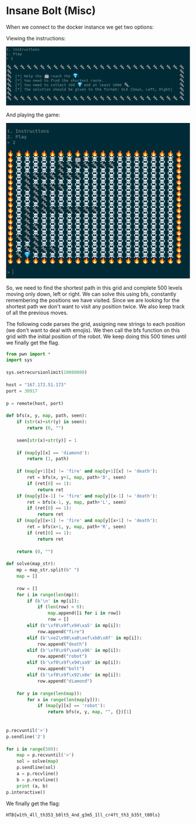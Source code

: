 # Insane Bolt (Misc)

When we connect to the docker instance we get two options: 

Viewing the instructions: 

![](images/instructions.png)

And playing the game: 

![](images/game.png)

So, we need to find the shortest path in this grid and complete 500 levels moving only down, left or right. We can solve this using bfs, constantly remembering the positions we have visited. Since we are looking for the shortest path we don't want to visit any position twice. We also keep track of all the previous moves. 

The following code parses the grid, assigning new strings to each position (we don't want to deal with emojis). We then call the bfs function on this grid with the initial position of the robot. We keep doing this 500 times until we finally get the flag.  

```python
from pwn import *
import sys

sys.setrecursionlimit(10000000)

host = "167.172.51.173"
port = 30917

p = remote(host, port)

def bfs(x, y, map, path, seen):
    if (str(x)+str(y) in seen):
        return (0, "")

    seen[str(x)+str(y)] = 1

    if (map[y][x] == 'diamond'):
        return (1, path)

    if (map[y+1][x] != 'fire' and map[y+1][x] != 'death'):
        ret = bfs(x, y+1, map, path+'D', seen)
        if (ret[0] == 1):
            return ret
    if (map[y][x-1] != 'fire' and map[y][x-1] != 'death'):
        ret = bfs(x-1, y, map, path+'L', seen)
        if (ret[0] == 1):
            return ret
    if (map[y][x+1] != 'fire' and map[y][x+1] != 'death'):
        ret = bfs(x+1, y, map, path+'R', seen)
        if (ret[0] == 1):
            return ret
    
    return (0, "")

def solve(map_str): 
    mp = map_str.split(b" ")
    map = []
    
    row = []
    for i in range(len(mp)): 
        if (b'\n' in mp[i]):
            if (len(row) > 0):
                map.append([i for i in row])
                row = []
        elif (b'\xf0\x9f\x94\xa5' in mp[i]):
            row.append("fire")
        elif (b'\xe2\x98\xa0\xef\xb8\x8f' in mp[i]):
            row.append("death")
        elif (b'\xf0\x9f\xa4\x96' in mp[i]):
            row.append("robot")
        elif (b'\xf0\x9f\x94\xa9' in mp[i]):
            row.append("bolt")
        elif (b'\xf0\x9f\x92\x8e' in mp[i]):
            row.append("diamond")
    
    for y in range(len(map)):
        for x in range(len(map[y])):
            if (map[y][x] == 'robot'):
                return bfs(x, y, map, "", {})[1]


p.recvuntil('>')
p.sendline('2')

for i in range(500):
    map = p.recvuntil('>')
    sol = solve(map)
    p.sendline(sol)
    a = p.recvline()
    b = p.recvline()
    print (a, b)
p.interactive()
```

We finally get the flag: 
```
HTB{w1th_4ll_th353_b0lt5_4nd_g3m5_1ll_cr4ft_th3_b35t_t00ls}
```
